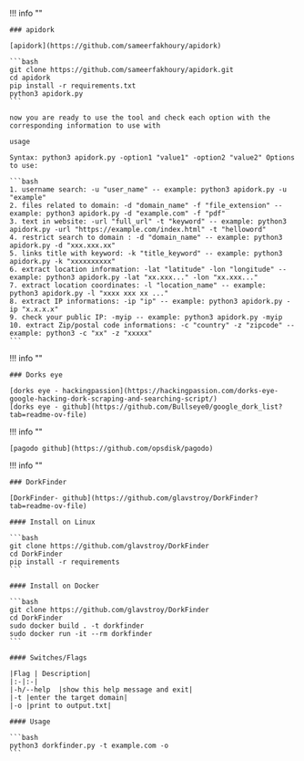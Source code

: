 
!!! info ""

    ### apidork

    [apidork](https://github.com/sameerfakhoury/apidork)

    ```bash
    git clone https://github.com/sameerfakhoury/apidork.git
    cd apidork
    pip install -r requirements.txt
    python3 apidork.py
    ```

    now you are ready to use the tool and check each option with the corresponding information to use with

    usage

    Syntax: python3 apidork.py -option1 "value1" -option2 "value2" Options to use:

    ```bash
    1. username search: -u "user_name" -- example: python3 apidork.py -u "example"                                                              
    2. files related to domain: -d "domain_name" -f "file_extension" -- example: python3 apidork.py -d "example.com" -f "pdf"                   
    3. text in website: -url "full_url" -t "keyword" -- example: python3 apidork.py -url "https://example.com/index.html" -t "helloword"        
    4. restrict search to domain : -d "domain_name" -- example: python3 apidork.py -d "xxx.xxx.xx"                                              
    5. links title with keyword: -k "title_keyword" -- example: python3 apidork.py -k "xxxxxxxxxx"                                            
    6. extract location information: -lat "latitude" -lon "longitude" -- example: python3 apidork.py -lat "xx.xxx..." -lon "xx.xxx..."          
    7. extract location coordinates: -l "location_name" -- example: python3 apidork.py -l "xxxx xxx xx ..."                                     
    8. extract IP informations: -ip "ip" -- example: python3 apidork.py -ip "x.x.x.x"                                                           
    9. check your public IP: -myip -- example: python3 apidork.py -myip
    10. extract Zip/postal code informations: -c "country" -z "zipcode" -- example: python3 -c "xx" -z "xxxxx"                                  
    ```


!!! info ""

    ### Dorks eye

    [dorks eye - hackingpassion](https://hackingpassion.com/dorks-eye-google-hacking-dork-scraping-and-searching-script/)
    [dorks eye - github](https://github.com/Bullseye0/google_dork_list?tab=readme-ov-file)


!!! info ""

    [pagodo github](https://github.com/opsdisk/pagodo)

    

!!! info ""

    ### DorkFinder

    [DorkFinder- github](https://github.com/glavstroy/DorkFinder?tab=readme-ov-file)

    #### Install on Linux
    
    ```bash
    git clone https://github.com/glavstroy/DorkFinder
    cd DorkFinder
    pip install -r requirements
    ```

    #### Install on Docker

    ```bash
    git clone https://github.com/glavstroy/DorkFinder
    cd DorkFinder
    sudo docker build . -t dorkfinder
    sudo docker run -it --rm dorkfinder
    ```

    #### Switches/Flags

    |Flag | Description|
    |:-|:-|
    |-h/--help	|show this help message and exit|
    |-t	|enter the target domain|
    |-o	|print to output.txt|

    #### Usage

    ```bash
    python3 dorkfinder.py -t example.com -o
    ```



